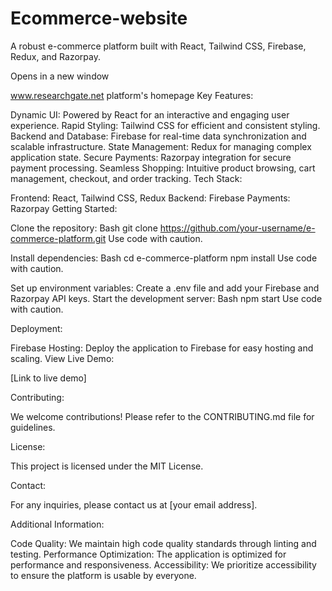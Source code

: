 # Ecommerce-website
A robust e-commerce platform built with React, Tailwind CSS, Firebase, Redux, and Razorpay.

Opens in a new window


www.researchgate.net
platform's homepage
Key Features:

Dynamic UI: Powered by React for an interactive and engaging user experience.
Rapid Styling: Tailwind CSS for efficient and consistent styling.
Backend and Database: Firebase for real-time data synchronization and scalable infrastructure.
State Management: Redux for managing complex application state.
Secure Payments: Razorpay integration for secure payment processing.
Seamless Shopping: Intuitive product browsing, cart management, checkout, and order tracking.
Tech Stack:

Frontend: React, Tailwind CSS, Redux
Backend: Firebase
Payments: Razorpay
Getting Started:

Clone the repository:
Bash
git clone https://github.com/your-username/e-commerce-platform.git
Use code with caution.

Install dependencies:
Bash
cd e-commerce-platform
npm install
Use code with caution.

Set up environment variables: Create a .env file and add your Firebase and Razorpay API keys.
Start the development server:
Bash
npm start
Use code with caution.

Deployment:

Firebase Hosting: Deploy the application to Firebase for easy hosting and scaling.
View Live Demo:

[Link to live demo]

Contributing:

We welcome contributions! Please refer to the CONTRIBUTING.md file for guidelines.

License:

This project is licensed under the MIT License.

Contact:

For any inquiries, please contact us at [your email address].

Additional Information:

Code Quality: We maintain high code quality standards through linting and testing.
Performance Optimization: The application is optimized for performance and responsiveness.
Accessibility: We prioritize accessibility to ensure the platform is usable by everyone.
